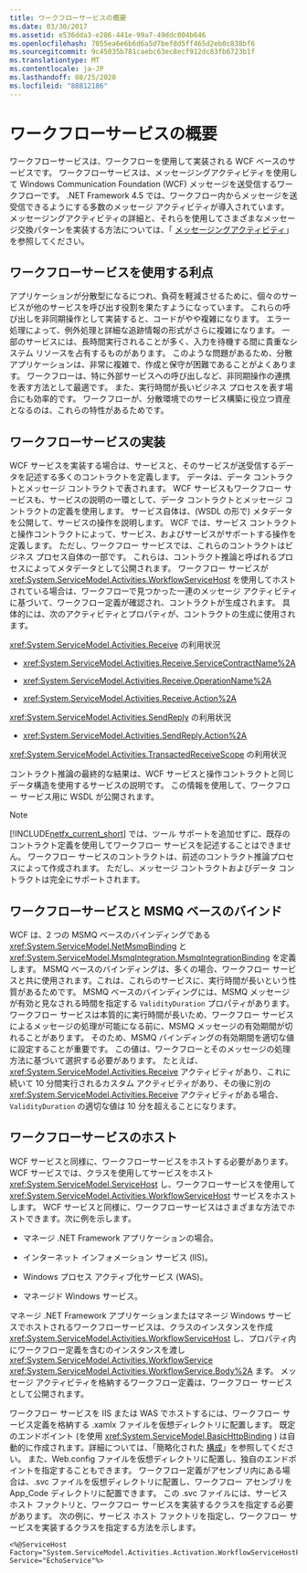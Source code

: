 ```yaml
---
title: ワークフローサービスの概要
ms.date: 03/30/2017
ms.assetid: e536dda3-e286-441e-99a7-49ddc004b646
ms.openlocfilehash: 7055ea6e6b6d6a5d7bef8d5ff465d2eb0c838bf6
ms.sourcegitcommit: 9c45035b781caebc63ec8ecf912dc83fb6723b1f
ms.translationtype: MT
ms.contentlocale: ja-JP
ms.lasthandoff: 08/25/2020
ms.locfileid: "88812186"
---
```

# <a name="workflow-services-overview"></a>ワークフローサービスの概要

ワークフローサービスは、ワークフローを使用して実装される WCF ベースのサービスです。 ワークフローサービスは、メッセージングアクティビティを使用して Windows Communication Foundation (WCF) メッセージを送受信するワークフローです。 .NET Framework 4.5 では、ワークフロー内からメッセージを送受信できるようにする多数のメッセージ アクティビティが導入されています。 メッセージングアクティビティの詳細と、それらを使用してさまざまなメッセージ交換パターンを実装する方法については、「 [メッセージングアクティビティ](messaging-activities.md)」を参照してください。

## <a name="benefits-of-using-workflow-services"></a>ワークフローサービスを使用する利点

アプリケーションが分散型になるにつれ、負荷を軽減させるために、個々のサービスが他のサービスを呼び出す役割を果たすようになっています。 これらの呼び出しを非同期操作として実装すると、コードがやや複雑になります。 エラー処理によって、例外処理と詳細な追跡情報の形式がさらに複雑になります。 一部のサービスには、長時間実行されることが多く、入力を待機する間に貴重なシステム リソースを占有するものがあります。 このような問題があるため、分散アプリケーションは、非常に複雑で、作成と保守が困難であることがよくあります。 ワークフローは、特に外部サービスへの呼び出しなど、非同期操作の連携を表す方法として最適です。 また、実行時間が長いビジネス プロセスを表す場合にも効率的です。 ワークフローが、分散環境でのサービス構築に役立つ資産となるのは、これらの特性があるためです。

## <a name="implementing-a-workflow-service"></a>ワークフローサービスの実装

WCF サービスを実装する場合は、サービスと、そのサービスが送受信するデータを記述する多くのコントラクトを定義します。 データは、データ コントラクトとメッセージ コントラクトで表されます。 WCF サービスもワークフロー サービスも、サービスの説明の一環として、データ コントラクトとメッセージ コントラクトの定義を使用します。 サービス自体は、(WSDL の形で) メタデータを公開して、サービスの操作を説明します。 WCF では、サービス コントラクトと操作コントラクトによって、サービス、およびサービスがサポートする操作を定義します。 ただし、ワークフロー サービスでは、これらのコントラクトはビジネス プロセス自体の一部です。 これらは、コントラクト推論と呼ばれるプロセスによってメタデータとして公開されます。 ワークフロー サービスが <xref:System.ServiceModel.Activities.WorkflowServiceHost> を使用してホストされている場合は、ワークフローで見つかった一連のメッセージ アクティビティに基づいて、ワークフロー定義が確認され、コントラクトが生成されます。 具体的には、次のアクティビティとプロパティが、コントラクトの生成に使用されます。

<xref:System.ServiceModel.Activities.Receive> の利用状況

- <xref:System.ServiceModel.Activities.Receive.ServiceContractName%2A>

- <xref:System.ServiceModel.Activities.Receive.OperationName%2A>

- <xref:System.ServiceModel.Activities.Receive.Action%2A>

<xref:System.ServiceModel.Activities.SendReply> の利用状況

- <xref:System.ServiceModel.Activities.SendReply.Action%2A>

<xref:System.ServiceModel.Activities.TransactedReceiveScope> の利用状況

コントラクト推論の最終的な結果は、WCF サービスと操作コントラクトと同じデータ構造を使用するサービスの説明です。 この情報を使用して、ワークフロー サービス用に WSDL が公開されます。

> [!NOTE]
> [!INCLUDE[netfx_current_short](../../../../includes/netfx-current-short-md.md)] では、ツール サポートを追加せずに、既存のコントラクト定義を使用してワークフロー サービスを記述することはできません。 ワークフロー サービスのコントラクトは、前述のコントラクト推論プロセスによって作成されます。 ただし、メッセージ コントラクトおよびデータ コントラクトは完全にサポートされます。

## <a name="workflow-services-and-msmq-based-bindings"></a>ワークフローサービスと MSMQ ベースのバインド

WCF は、2 つの MSMQ ベースのバインディングである <xref:System.ServiceModel.NetMsmqBinding> と <xref:System.ServiceModel.MsmqIntegration.MsmqIntegrationBinding> を定義します。  MSMQ ベースのバインディングは、多くの場合、ワークフロー サービスと共に使用されます。これは、これらのサービスに、実行時間が長いという性質があるためです。 MSMQ ベースのバインディングには、MSMQ メッセージが有効と見なされる時間を指定する `ValidityDuration` プロパティがあります。 ワークフロー サービスは本質的に実行時間が長いため、ワークフロー サービスによるメッセージの処理が可能になる前に、MSMQ メッセージの有効期間が切れることがあります。 そのため、MSMQ バインディングの有効期間を適切な値に設定することが重要です。 この値は、ワークフローとそのメッセージの処理方法に基づいて選択する必要があります。 たとえば、<xref:System.ServiceModel.Activities.Receive> アクティビティがあり、これに続いて 10 分間実行されるカスタム アクティビティがあり、その後に別の <xref:System.ServiceModel.Activities.Receive> アクティビティがある場合、`ValidityDuration` の適切な値は 10 分を超えることになります。

## <a name="hosting-a-workflow-service"></a>ワークフローサービスのホスト

WCF サービスと同様に、ワークフローサービスをホストする必要があります。 WCF サービスでは、クラスを使用してサービスをホスト <xref:System.ServiceModel.ServiceHost> し、ワークフローサービスを使用して <xref:System.ServiceModel.Activities.WorkflowServiceHost> サービスをホストします。 WCF サービスと同様に、ワークフローサービスはさまざまな方法でホストできます。次に例を示します。

- マネージ .NET Framework アプリケーションの場合。

- インターネット インフォメーション サービス (IIS)。

- Windows プロセス アクティブ化サービス (WAS)。

- マネージド Windows サービス。

マネージ .NET Framework アプリケーションまたはマネージ Windows サービスでホストされるワークフローサービスは、クラスのインスタンスを作成 <xref:System.ServiceModel.Activities.WorkflowServiceHost> し、プロパティ内にワークフロー定義を含むのインスタンスを渡し <xref:System.ServiceModel.Activities.WorkflowService> <xref:System.ServiceModel.Activities.WorkflowService.Body%2A> ます。 メッセージ アクティビティを格納するワークフロー定義は、ワークフロー サービスとして公開されます。

ワークフロー サービスを IIS または WAS でホストするには、ワークフロー サービス定義を格納する .xamlx ファイルを仮想ディレクトリに配置します。 既定のエンドポイント (を使用 <xref:System.ServiceModel.BasicHttpBinding> ) は自動的に作成されます。詳細については、「簡略化された [構成](../simplified-configuration.md)」を参照してください。 また、Web.config ファイルを仮想ディレクトリに配置し、独自のエンドポイントを指定することもできます。 ワークフロー定義がアセンブリ内にある場合は、.svc ファイルを仮想ディレクトリに配置し、ワークフロー アセンブリを App_Code ディレクトリに配置できます。 この .svc ファイルには、サービス ホスト ファクトリと、ワークフロー サービスを実装するクラスを指定する必要があります。 次の例に、サービス ホスト ファクトリを指定し、ワークフロー サービスを実装するクラスを指定する方法を示します。

```aspx-csharp
<%@ServiceHost Factory="System.ServiceModel.Activities.Activation.WorkflowServiceHostFactory"
Service="EchoService"%>
```
